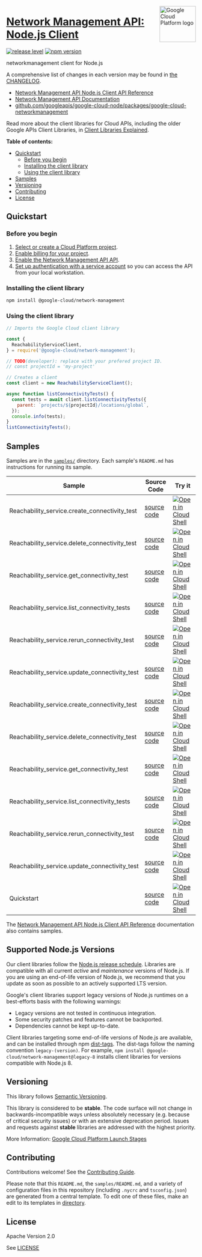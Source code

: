 [//]: # "This README.md file is auto-generated, all changes to this file will be lost."
[//]: # "To regenerate it, use `python -m synthtool`."
<img src="https://avatars2.githubusercontent.com/u/2810941?v=3&s=96" alt="Google Cloud Platform logo" title="Google Cloud Platform" align="right" height="96" width="96"/>

# [Network Management API: Node.js Client](https://github.com/googleapis/google-cloud-node/tree/main/packages/google-cloud-networkmanagement)

[![release level](https://img.shields.io/badge/release%20level-stable-brightgreen.svg?style=flat)](https://cloud.google.com/terms/launch-stages)
[![npm version](https://img.shields.io/npm/v/@google-cloud/network-management.svg)](https://www.npmjs.org/package/@google-cloud/network-management)




networkmanagement client for Node.js


A comprehensive list of changes in each version may be found in
[the CHANGELOG](https://github.com/googleapis/google-cloud-node/tree/main/packages/google-cloud-networkmanagement/CHANGELOG.md).

* [Network Management API Node.js Client API Reference][client-docs]
* [Network Management API Documentation][product-docs]
* [github.com/googleapis/google-cloud-node/packages/google-cloud-networkmanagement](https://github.com/googleapis/google-cloud-node/tree/main/packages/google-cloud-networkmanagement)

Read more about the client libraries for Cloud APIs, including the older
Google APIs Client Libraries, in [Client Libraries Explained][explained].

[explained]: https://cloud.google.com/apis/docs/client-libraries-explained

**Table of contents:**


* [Quickstart](#quickstart)
  * [Before you begin](#before-you-begin)
  * [Installing the client library](#installing-the-client-library)
  * [Using the client library](#using-the-client-library)
* [Samples](#samples)
* [Versioning](#versioning)
* [Contributing](#contributing)
* [License](#license)

## Quickstart

### Before you begin

1.  [Select or create a Cloud Platform project][projects].
1.  [Enable billing for your project][billing].
1.  [Enable the Network Management API API][enable_api].
1.  [Set up authentication with a service account][auth] so you can access the
    API from your local workstation.

### Installing the client library

```bash
npm install @google-cloud/network-management
```


### Using the client library

```javascript
// Imports the Google Cloud client library

const {
  ReachabilityServiceClient,
} = require('@google-cloud/network-management');

// TODO(developer): replace with your prefered project ID.
// const projectId = 'my-project'

// Creates a client
const client = new ReachabilityServiceClient();

async function listConnectivityTests() {
  const tests = await client.listConnectivityTests({
    parent: `projects/${projectId}/locations/global`,
  });
  console.info(tests);
}
listConnectivityTests();

```



## Samples

Samples are in the [`samples/`](https://github.com/googleapis/google-cloud-node/tree/main/packages/google-cloud-networkmanagement/samples) directory. Each sample's `README.md` has instructions for running its sample.

| Sample                      | Source Code                       | Try it |
| --------------------------- | --------------------------------- | ------ |
| Reachability_service.create_connectivity_test | [source code](https://github.com/googleapis/google-cloud-node/blob/main/packages/google-cloud-networkmanagement/samples/generated/v1/reachability_service.create_connectivity_test.js) | [![Open in Cloud Shell][shell_img]](https://console.cloud.google.com/cloudshell/open?git_repo=https://github.com/googleapis/google-cloud-node&page=editor&open_in_editor=packages/google-cloud-networkmanagement/samples/generated/v1/reachability_service.create_connectivity_test.js,packages/google-cloud-networkmanagement/samples/README.md) |
| Reachability_service.delete_connectivity_test | [source code](https://github.com/googleapis/google-cloud-node/blob/main/packages/google-cloud-networkmanagement/samples/generated/v1/reachability_service.delete_connectivity_test.js) | [![Open in Cloud Shell][shell_img]](https://console.cloud.google.com/cloudshell/open?git_repo=https://github.com/googleapis/google-cloud-node&page=editor&open_in_editor=packages/google-cloud-networkmanagement/samples/generated/v1/reachability_service.delete_connectivity_test.js,packages/google-cloud-networkmanagement/samples/README.md) |
| Reachability_service.get_connectivity_test | [source code](https://github.com/googleapis/google-cloud-node/blob/main/packages/google-cloud-networkmanagement/samples/generated/v1/reachability_service.get_connectivity_test.js) | [![Open in Cloud Shell][shell_img]](https://console.cloud.google.com/cloudshell/open?git_repo=https://github.com/googleapis/google-cloud-node&page=editor&open_in_editor=packages/google-cloud-networkmanagement/samples/generated/v1/reachability_service.get_connectivity_test.js,packages/google-cloud-networkmanagement/samples/README.md) |
| Reachability_service.list_connectivity_tests | [source code](https://github.com/googleapis/google-cloud-node/blob/main/packages/google-cloud-networkmanagement/samples/generated/v1/reachability_service.list_connectivity_tests.js) | [![Open in Cloud Shell][shell_img]](https://console.cloud.google.com/cloudshell/open?git_repo=https://github.com/googleapis/google-cloud-node&page=editor&open_in_editor=packages/google-cloud-networkmanagement/samples/generated/v1/reachability_service.list_connectivity_tests.js,packages/google-cloud-networkmanagement/samples/README.md) |
| Reachability_service.rerun_connectivity_test | [source code](https://github.com/googleapis/google-cloud-node/blob/main/packages/google-cloud-networkmanagement/samples/generated/v1/reachability_service.rerun_connectivity_test.js) | [![Open in Cloud Shell][shell_img]](https://console.cloud.google.com/cloudshell/open?git_repo=https://github.com/googleapis/google-cloud-node&page=editor&open_in_editor=packages/google-cloud-networkmanagement/samples/generated/v1/reachability_service.rerun_connectivity_test.js,packages/google-cloud-networkmanagement/samples/README.md) |
| Reachability_service.update_connectivity_test | [source code](https://github.com/googleapis/google-cloud-node/blob/main/packages/google-cloud-networkmanagement/samples/generated/v1/reachability_service.update_connectivity_test.js) | [![Open in Cloud Shell][shell_img]](https://console.cloud.google.com/cloudshell/open?git_repo=https://github.com/googleapis/google-cloud-node&page=editor&open_in_editor=packages/google-cloud-networkmanagement/samples/generated/v1/reachability_service.update_connectivity_test.js,packages/google-cloud-networkmanagement/samples/README.md) |
| Reachability_service.create_connectivity_test | [source code](https://github.com/googleapis/google-cloud-node/blob/main/packages/google-cloud-networkmanagement/samples/generated/v1beta1/reachability_service.create_connectivity_test.js) | [![Open in Cloud Shell][shell_img]](https://console.cloud.google.com/cloudshell/open?git_repo=https://github.com/googleapis/google-cloud-node&page=editor&open_in_editor=packages/google-cloud-networkmanagement/samples/generated/v1beta1/reachability_service.create_connectivity_test.js,packages/google-cloud-networkmanagement/samples/README.md) |
| Reachability_service.delete_connectivity_test | [source code](https://github.com/googleapis/google-cloud-node/blob/main/packages/google-cloud-networkmanagement/samples/generated/v1beta1/reachability_service.delete_connectivity_test.js) | [![Open in Cloud Shell][shell_img]](https://console.cloud.google.com/cloudshell/open?git_repo=https://github.com/googleapis/google-cloud-node&page=editor&open_in_editor=packages/google-cloud-networkmanagement/samples/generated/v1beta1/reachability_service.delete_connectivity_test.js,packages/google-cloud-networkmanagement/samples/README.md) |
| Reachability_service.get_connectivity_test | [source code](https://github.com/googleapis/google-cloud-node/blob/main/packages/google-cloud-networkmanagement/samples/generated/v1beta1/reachability_service.get_connectivity_test.js) | [![Open in Cloud Shell][shell_img]](https://console.cloud.google.com/cloudshell/open?git_repo=https://github.com/googleapis/google-cloud-node&page=editor&open_in_editor=packages/google-cloud-networkmanagement/samples/generated/v1beta1/reachability_service.get_connectivity_test.js,packages/google-cloud-networkmanagement/samples/README.md) |
| Reachability_service.list_connectivity_tests | [source code](https://github.com/googleapis/google-cloud-node/blob/main/packages/google-cloud-networkmanagement/samples/generated/v1beta1/reachability_service.list_connectivity_tests.js) | [![Open in Cloud Shell][shell_img]](https://console.cloud.google.com/cloudshell/open?git_repo=https://github.com/googleapis/google-cloud-node&page=editor&open_in_editor=packages/google-cloud-networkmanagement/samples/generated/v1beta1/reachability_service.list_connectivity_tests.js,packages/google-cloud-networkmanagement/samples/README.md) |
| Reachability_service.rerun_connectivity_test | [source code](https://github.com/googleapis/google-cloud-node/blob/main/packages/google-cloud-networkmanagement/samples/generated/v1beta1/reachability_service.rerun_connectivity_test.js) | [![Open in Cloud Shell][shell_img]](https://console.cloud.google.com/cloudshell/open?git_repo=https://github.com/googleapis/google-cloud-node&page=editor&open_in_editor=packages/google-cloud-networkmanagement/samples/generated/v1beta1/reachability_service.rerun_connectivity_test.js,packages/google-cloud-networkmanagement/samples/README.md) |
| Reachability_service.update_connectivity_test | [source code](https://github.com/googleapis/google-cloud-node/blob/main/packages/google-cloud-networkmanagement/samples/generated/v1beta1/reachability_service.update_connectivity_test.js) | [![Open in Cloud Shell][shell_img]](https://console.cloud.google.com/cloudshell/open?git_repo=https://github.com/googleapis/google-cloud-node&page=editor&open_in_editor=packages/google-cloud-networkmanagement/samples/generated/v1beta1/reachability_service.update_connectivity_test.js,packages/google-cloud-networkmanagement/samples/README.md) |
| Quickstart | [source code](https://github.com/googleapis/google-cloud-node/blob/main/packages/google-cloud-networkmanagement/samples/quickstart.js) | [![Open in Cloud Shell][shell_img]](https://console.cloud.google.com/cloudshell/open?git_repo=https://github.com/googleapis/google-cloud-node&page=editor&open_in_editor=packages/google-cloud-networkmanagement/samples/quickstart.js,packages/google-cloud-networkmanagement/samples/README.md) |



The [Network Management API Node.js Client API Reference][client-docs] documentation
also contains samples.

## Supported Node.js Versions

Our client libraries follow the [Node.js release schedule](https://nodejs.org/en/about/releases/).
Libraries are compatible with all current _active_ and _maintenance_ versions of
Node.js.
If you are using an end-of-life version of Node.js, we recommend that you update
as soon as possible to an actively supported LTS version.

Google's client libraries support legacy versions of Node.js runtimes on a
best-efforts basis with the following warnings:

* Legacy versions are not tested in continuous integration.
* Some security patches and features cannot be backported.
* Dependencies cannot be kept up-to-date.

Client libraries targeting some end-of-life versions of Node.js are available, and
can be installed through npm [dist-tags](https://docs.npmjs.com/cli/dist-tag).
The dist-tags follow the naming convention `legacy-(version)`.
For example, `npm install @google-cloud/network-management@legacy-8` installs client libraries
for versions compatible with Node.js 8.

## Versioning

This library follows [Semantic Versioning](http://semver.org/).



This library is considered to be **stable**. The code surface will not change in backwards-incompatible ways
unless absolutely necessary (e.g. because of critical security issues) or with
an extensive deprecation period. Issues and requests against **stable** libraries
are addressed with the highest priority.






More Information: [Google Cloud Platform Launch Stages][launch_stages]

[launch_stages]: https://cloud.google.com/terms/launch-stages

## Contributing

Contributions welcome! See the [Contributing Guide](https://github.com/googleapis/google-cloud-node/blob/main/CONTRIBUTING.md).

Please note that this `README.md`, the `samples/README.md`,
and a variety of configuration files in this repository (including `.nycrc` and `tsconfig.json`)
are generated from a central template. To edit one of these files, make an edit
to its templates in
[directory](https://github.com/googleapis/synthtool).

## License

Apache Version 2.0

See [LICENSE](https://github.com/googleapis/google-cloud-node/blob/main/LICENSE)

[client-docs]: https://cloud.google.com/nodejs/docs/reference/network-management/latest
[product-docs]: https://cloud.google.com/network-intelligence-center/docs/connectivity-tests/reference/networkmanagement/rest/
[shell_img]: https://gstatic.com/cloudssh/images/open-btn.png
[projects]: https://console.cloud.google.com/project
[billing]: https://support.google.com/cloud/answer/6293499#enable-billing
[enable_api]: https://console.cloud.google.com/flows/enableapi?apiid=networkmanagement.googleapis.com
[auth]: https://cloud.google.com/docs/authentication/getting-started
